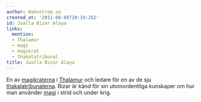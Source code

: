 ```yaml
---
author: Wahnstrom.se
created_at: '2011-08-08T20:19:26Z'
id: Jualla Bizar Alaya
links:
  mention:
  - Thalamur
  - magi
  - magikrat
  - thakalatribunal
title: Jualla Bizar Alaya
---
```


En av [magikraterna] i [Thalamur] och ledare för en av de sju [thakalatribunalerna]. Bizar är känd
för sin utomordentliga kunskaper om hur man använder [magi] i strid och under krig.

  [magikraterna]: magikrat
  [Thalamur]: Thalamur
  [thakalatribunalerna]: thakalatribunal
  [magi]: magi